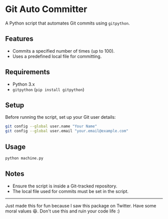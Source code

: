 # Git Auto Committer

A Python script that automates Git commits using `gitpython`.

## Features
- Commits a specified number of times (up to 100).
- Uses a predefined local file for committing.

## Requirements
- Python 3.x
- `gitpython` (`pip install gitpython`)

## Setup
Before running the script, set up your Git user details:

```bash
git config --global user.name "Your Name"
git config --global user.email "your.email@example.com"
```

## Usage

```bash
python machine.py
```

## Notes

- Ensure the script is inside a Git-tracked repository.
- The local file used for commits must be set in the script.

---

Just made this for fun because I saw this package on Twitter.
Have some moral values 😆. Don't use this and ruin your code life :)